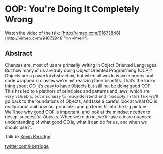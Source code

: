 # OOP: You're Doing It Completely Wrong

Watch the video of the talk: [http://vimeo.com/91672848](http://vimeo.com/91672848 "on vimeo")

## Abstract

Chances are, most of us are primarily writing in Object Oriented Languages. But how many of us are truly doing Object Oriented Programming (OOP)? Objects are a powerful abstraction, but when all we do is write procedural code wrapped in classes we’re not realizing their benefits. That’s the tricky thing about OO, it’s easy to have Objects but still not be doing good OOP. This has led to a plethora of principles and patterns and laws, which are very valuable, but also easy to misunderstand and misapply. In this talk we’ll go back to the foundations of Objects, and take a careful look at what OO is really about and how our principles and patterns fit into the big picture. We’ll see why good OOP is important, and look at the mindset needed to design successful Objects. When we’re done, we’ll have a more nuanced understanding of what good OO is, what it can do for us, and when we should use it.

Talk by [Kevin Berridge](http://kevinberridge.com "Kevin's Blog")

[twitter.com/kberridge](http://twitter.com/kberridge)